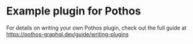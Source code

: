 # Example plugin for Pothos

For details on writing your own Pothos plugin, check out the full guide at
https://pothos-graphql.dev/guide/writing-plugins
